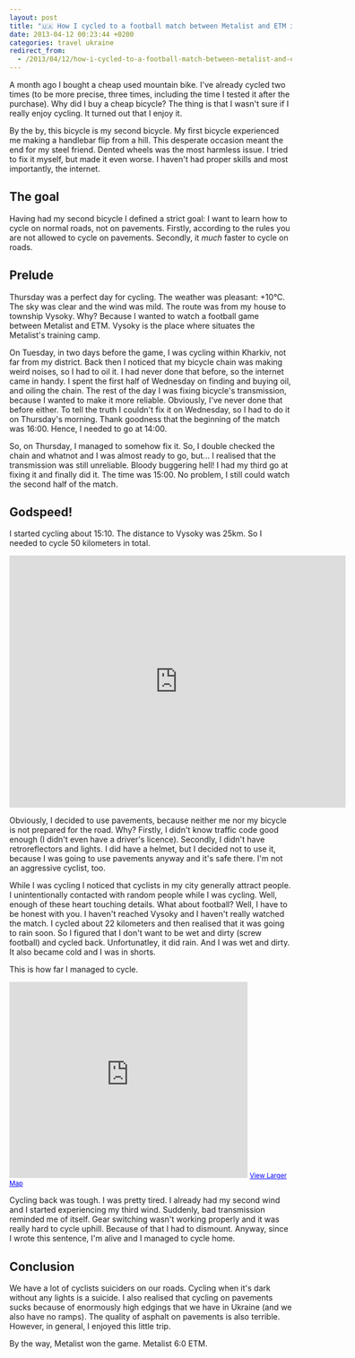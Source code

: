 ```yaml
---
layout: post
title: "🇺🇦 How I cycled to a football match between Metalist and ETM in Vysoky"
date: 2013-04-12 00:23:44 +0200
categories: travel ukraine
redirect_from:
  - /2013/04/12/how-i-cycled-to-a-football-match-between-metalist-and-etm-in-vysoky
---
```


A month ago I bought a cheap used mountain bike. I've already cycled two times
(to be more precise, three times, including the time I tested it after the
purchase). Why did I buy a cheap bicycle? The thing is that I wasn't sure if I
really enjoy cycling. It turned out that I enjoy it.

By the by, this bicycle is my second bicycle. My first bicycle experienced me
making a handlebar flip from a hill. This desperate occasion meant the end for
my steel friend. Dented wheels was the most harmless issue. I tried to fix it
myself, but made it even worse. I haven't had proper skills and most
importantly, the internet.

## The goal

Having had my second bicycle I defined a strict goal: I want to learn how to
cycle on normal roads, not on pavements. Firstly, according to the rules
you are not allowed to cycle on pavements. Secondly, it _much_ faster to cycle
on roads.

## Prelude

Thursday was a perfect day for cycling. The weather was pleasant: +10°C. The
sky was clear and the wind was mild. The route was from my house to township
Vysoky. Why? Because I wanted to watch a football game between Metalist and ETM.
Vysoky is the place where situates the Metalist's training camp.

On Tuesday, in two days before the game, I was cycling within Kharkiv, not far
from my district. Back then I noticed that my bicycle chain was making weird
noises, so I had to oil it. I had never done that before, so the internet came
in handy. I spent the first half of Wednesday on finding and buying oil, and
oiling the chain. The rest of the day I was fixing bicycle's transmission,
because I wanted to make it more reliable. Obviously, I've never done that
before either. To tell the truth I couldn't fix it on Wednesday, so I had to do
it on Thursday's morning. Thank goodness that the beginning of the match was
16:00. Hence, I needed to go at 14:00.

So, on Thursday, I managed to somehow fix it. So, I double checked the chain and
whatnot and I was almost ready to go, but... I realised that the transmission
was still unreliable. Bloody buggering hell! I had my third go at fixing it and
finally did it. The time was 15:00. No problem, I still could watch the second
half of the match.

## Godspeed!

I started cycling about 15:10. The distance to Vysoky was 25km. So I needed to
cycle 50 kilometers in total.

<iframe src="https://www.google.com/maps/embed?pb=!1m21!1m8!1m3!1d82158.9131589308!2d36.29608140847471!3d49.94635972703536!3m2!1i1024!2i768!4f13.1!4m10!1i0!3e6!4m3!3m2!1d50.018642!2d36.330455!4m3!3m2!1d49.883348!2d36.160308!5e0!3m2!1sen!2sua!4v1412971628936" width="600" height="450" frameborder="0" style="border:0"></iframe>

Obviously, I decided to use pavements, because neither me nor my bicycle is not
prepared for the road. Why? Firstly, I didn't know traffic code good enough (I
didn't even have a driver's licence). Secondly, I didn't have retroreflectors
and lights. I did have a helmet, but I decided not to use it, because I was
going to use pavements anyway and it's safe there. I'm not an aggressive
cyclist, too.

While I was cycling I noticed that cyclists in my city generally attract
people. I unintentionally contacted with random people while I was
cycling. Well, enough of these heart touching details. What about football?
Well, I have to be honest with you. I haven't reached Vysoky and I haven't
really watched the match. I cycled about 22 kilometers and then realised that it
was going to rain soon. So I figured that I don't want to be wet and dirty
(screw football) and cycled back. Unfortunatley, it did rain. And I was wet and
dirty. It also became cold and I was in shorts.

This is how far I managed to cycle.

<iframe width="425" height="350" frameborder="0" scrolling="no" marginheight="0" marginwidth="0" src="https://maps.google.com.ua/maps?cbll=49.905117,36.169823&amp;layer=c&amp;panoid=TUnPgHHkXlcN0ehswAbh9w&amp;cbp=12,251.07,,0,9.59&amp;ie=UTF8&amp;ll=49.905117,36.169823&amp;spn=0.264899,0.2005&amp;t=m&amp;z=11&amp;source=embed&amp;output=svembed"></iframe>
<small>
<a href="https://maps.google.com.ua/maps?cbll=49.905117,36.169823&amp;layer=c&amp;panoid=TUnPgHHkXlcN0ehswAbh9w&amp;cbp=12,251.07,,0,9.59&amp;ie=UTF8&amp;ll=49.905117,36.169823&amp;spn=0.264899,0.2005&amp;t=m&amp;z=11&amp;source=embed" style="color:#0000FF;text-align:left">View Larger Map</a></small>

Cycling back was tough. I was pretty tired. I already had my second wind and I
started experiencing my third wind. Suddenly, bad transmission reminded me of
itself. Gear switching wasn't working properly and it was really hard to cycle
uphill. Because of that I had to dismount. Anyway, since I wrote this sentence,
I'm alive and I managed to cycle home.

## Conclusion

We have a lot of cyclists suiciders on our roads. Cycling when it's dark without
any lights is a suicide. I also realised that cycling on pavements sucks because
of enormously high edgings that we have in Ukraine (and we also have no ramps).
The quality of asphalt on pavements is also terrible. However, in general, I
enjoyed this little trip.

By the way, Metalist won the game. Metalist 6:0 ETM.
